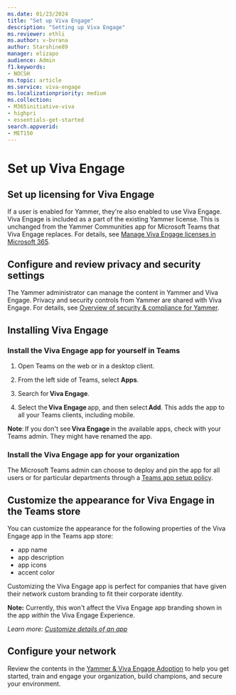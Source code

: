 ```yaml
---
ms.date: 01/23/2024
title: "Set up Viva Engage"
description: "Setting up Viva Engage"
ms.reviewer: ethli
ms.author: v-bvrana
author: Starshine89
manager: elizapo
audience: Admin
f1.keywords:
- NOCSH
ms.topic: article
ms.service: viva-engage
ms.localizationpriority: medium
ms.collection:  
- M365initiative-viva
- highpri
- essentials-get-started
search.appverid:
- MET150
---
```

# Set up Viva Engage

## Set up licensing for Viva Engage

If a user is enabled for Yammer, they're also enabled to use Viva Engage. Viva Engage is included as a part of the existing Yammer license. This is unchanged from the Yammer Communities app for Microsoft Teams that Viva Engage replaces. For details, see [Manage Viva Engage licenses in Microsoft 365](/Viva/engage/manage-engage-licenses-microsoft-365).

## Configure and review privacy and security settings

The Yammer administrator can manage the content in Yammer and Viva Engage. Privacy and security controls from Yammer are shared with Viva Engage.
For details, see [Overview of security & compliance for Yammer](/viva/engage/manage-security-and-compliance/security-and-compliance).

## Installing Viva Engage

### Install the Viva Engage app for yourself in Teams 

 1. Open Teams on the web or in a desktop client.

 2. From the left side of Teams, select **Apps**.

 3. Search for **Viva Engage**.

 4. Select the **Viva Engage** app, and then select **Add**. This adds the app to all your Teams clients, including mobile.

 **Note**: If you don't see **Viva Engage** in the available apps, check with your Teams admin. They might have renamed the app. 
 
 ### Install the Viva Engage app for your organization

The Microsoft Teams admin can choose to deploy and pin the app for all users or for particular departments through a [Teams app setup policy](/microsoftteams/teams-app-setup-policies).

 ## Customize the appearance for Viva Engage in the Teams store

 You can customize the appearance for the following properties of the Viva Engage app in the Teams app store:
 - app name
 - app description 
 - app icons
 - accent color

Customizing the Viva Engage app is perfect for companies that have given their network custom branding to fit their corporate identity.

**Note:** Currently, this won't affect the Viva Engage app branding shown in the app _within_ the Viva Engage Experience.
 
 _Learn more: [Customize details of an app](/MicrosoftTeams/customize-apps#customize-details-of-an-app)_
 
 ## Configure your network
 
Review the contents in the [Yammer & Viva Engage Adoption](https://adoption.microsoft.com/en-us/viva/engage/) to help you get started, train and engage your organization, build champions, and secure your environment.